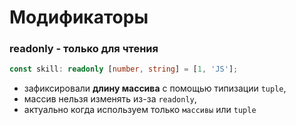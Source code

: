 # Модификаторы

### readonly - только для чтения
```ts
const skill: readonly [number, string] = [1, 'JS'];
```
- зафиксировали **длину массива** с помощью типизации `tuple`,
- массив нельзя изменять из-за `readonly`,
- актуально когда используем только `массивы` или `tuple`